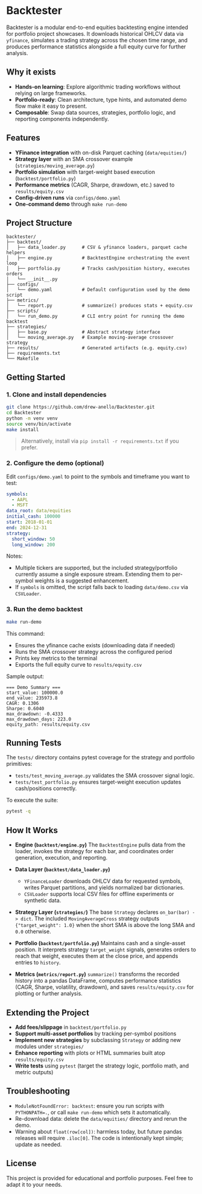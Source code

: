 # Backtester

Backtester is a modular end-to-end equities backtesting engine intended for portfolio project showcases. It downloads historical OHLCV data via `yfinance`, simulates a trading strategy across the chosen time range, and produces performance statistics alongside a full equity curve for further analysis.

## Why it exists

- **Hands-on learning**: Explore algorithmic trading workflows without relying on large frameworks.
- **Portfolio-ready**: Clean architecture, type hints, and automated demo flow make it easy to present.
- **Composable**: Swap data sources, strategies, portfolio logic, and reporting components independently.

## Features

- **YFinance integration** with on-disk Parquet caching (`data/equities/`)
- **Strategy layer** with an SMA crossover example (`strategies/moving_average.py`)
- **Portfolio simulation** with target-weight based execution (`backtest/portfolio.py`)
- **Performance metrics** (CAGR, Sharpe, drawdown, etc.) saved to `results/equity.csv`
- **Config-driven runs** via `configs/demo.yaml`
- **One-command demo** through `make run-demo`

## Project Structure

```
backtester/
├── backtest/
│   ├── data_loader.py      # CSV & yfinance loaders, parquet cache helpers
│   ├── engine.py           # BacktestEngine orchestrating the event loop
│   ├── portfolio.py        # Tracks cash/position history, executes orders
│   └── __init__.py
├── configs/
│   └── demo.yaml           # Default configuration used by the demo script
├── metrics/
│   └── report.py           # summarize() produces stats + equity.csv
├── scripts/
│   └── run_demo.py         # CLI entry point for running the demo backtest
├── strategies/
│   ├── base.py             # Abstract strategy interface
│   └── moving_average.py   # Example moving-average crossover strategy
├── results/                # Generated artifacts (e.g. equity.csv)
├── requirements.txt
└── Makefile
```

## Getting Started

### 1. Clone and install dependencies

```bash
git clone https://github.com/drew-anello/Backtester.git
cd Backtester
python -m venv venv
source venv/bin/activate
make install
```

> Alternatively, install via `pip install -r requirements.txt` if you prefer.

### 2. Configure the demo (optional)

Edit `configs/demo.yaml` to point to the symbols and timeframe you want to test:

```yaml
symbols:
  - AAPL
  - MSFT
data_root: data/equities
initial_cash: 100000
start: 2018-01-01
end: 2024-12-31
strategy:
  short_window: 50
  long_window: 200
```

Notes:
- Multiple tickers are supported, but the included strategy/portfolio currently assume a single exposure stream. Extending them to per-symbol weights is a suggested enhancement.
- If `symbols` is omitted, the script falls back to loading `data/demo.csv` via `CSVLoader`.

### 3. Run the demo backtest

```bash
make run-demo
```

This command:
- Ensures the yfinance cache exists (downloading data if needed)
- Runs the SMA crossover strategy across the configured period
- Prints key metrics to the terminal
- Exports the full equity curve to `results/equity.csv`

Sample output:

```
=== Demo Summary ===
start_value: 100000.0
end_value: 235973.8
CAGR: 0.1306
Sharpe: 0.6040
max_drawdown: -0.4333
max_drawdown_days: 223.0
equity_path: results/equity.csv
```

## Running Tests

The `tests/` directory contains pytest coverage for the strategy and portfolio primitives:

- `tests/test_moving_average.py` validates the SMA crossover signal logic.
- `tests/test_portfolio.py` ensures target-weight execution updates cash/positions correctly.

To execute the suite:

```bash
pytest -q
```

## How It Works

- **Engine (`backtest/engine.py`)**
  The `BacktestEngine` pulls data from the loader, invokes the strategy for each bar, and coordinates order generation, execution, and reporting.

- **Data Layer (`backtest/data_loader.py`)**
  - `YFinanceLoader` downloads OHLCV data for requested symbols, writes Parquet partitions, and yields normalized bar dictionaries.
  - `CSVLoader` supports local CSV files for offline experiments or synthetic data.

- **Strategy Layer (`strategies/`)**
  The base `Strategy` declares `on_bar(bar) -> dict`. The included `MovingAverageCross` strategy outputs `{"target_weight": 1.0}` when the short SMA is above the long SMA and `0.0` otherwise.

- **Portfolio (`backtest/portfolio.py`)**
  Maintains cash and a single-asset position. It interprets strategy `target_weight` signals, generates orders to reach that weight, executes them at the close price, and appends entries to `history`.

- **Metrics (`metrics/report.py`)**
  `summarize()` transforms the recorded history into a pandas DataFrame, computes performance statistics (CAGR, Sharpe, volatility, drawdown), and saves `results/equity.csv` for plotting or further analysis.

## Extending the Project

- **Add fees/slippage** in `backtest/portfolio.py`
- **Support multi-asset portfolios** by tracking per-symbol positions
- **Implement new strategies** by subclassing `Strategy` or adding new modules under `strategies/`
- **Enhance reporting** with plots or HTML summaries built atop `results/equity.csv`
- **Write tests** using `pytest` (target the strategy logic, portfolio math, and metric outputs)

## Troubleshooting

- `ModuleNotFoundError: backtest`: ensure you run scripts with `PYTHONPATH=.`, or call `make run-demo` which sets it automatically.
- Re-download data: delete the `data/equities/` directory and rerun the demo.
- Warning about `float(row[col])`: harmless today, but future pandas releases will require `.iloc[0]`. The code is intentionally kept simple; update as needed.

## License

This project is provided for educational and portfolio purposes. Feel free to adapt it to your needs.
